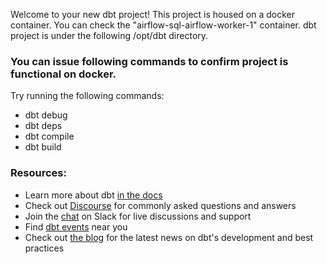 Welcome to your new dbt project! This project is housed on a docker container. You can check the "airflow-sql-airflow-worker-1" container. dbt project is under the following /opt/dbt directory.

### You can issue following commands to confirm project is functional on docker.

Try running the following commands:
- dbt debug
- dbt deps
- dbt compile
- dbt build


### Resources:
- Learn more about dbt [in the docs](https://docs.getdbt.com/docs/introduction)
- Check out [Discourse](https://discourse.getdbt.com/) for commonly asked questions and answers
- Join the [chat](https://community.getdbt.com/) on Slack for live discussions and support
- Find [dbt events](https://events.getdbt.com) near you
- Check out [the blog](https://blog.getdbt.com/) for the latest news on dbt's development and best practices
